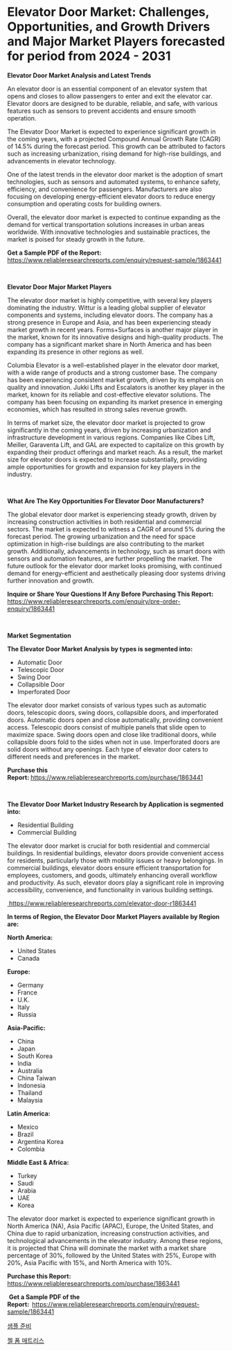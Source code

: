 <p><h1>Elevator Door Market: Challenges, Opportunities, and Growth Drivers and Major Market Players forecasted for period from 2024 - 2031</h1></p><p><strong>Elevator Door Market Analysis and Latest Trends</strong></p>
<p><p>An elevator door is an essential component of an elevator system that opens and closes to allow passengers to enter and exit the elevator car. Elevator doors are designed to be durable, reliable, and safe, with various features such as sensors to prevent accidents and ensure smooth operation.</p><p>The Elevator Door Market is expected to experience significant growth in the coming years, with a projected Compound Annual Growth Rate (CAGR) of 14.5% during the forecast period. This growth can be attributed to factors such as increasing urbanization, rising demand for high-rise buildings, and advancements in elevator technology.</p><p>One of the latest trends in the elevator door market is the adoption of smart technologies, such as sensors and automated systems, to enhance safety, efficiency, and convenience for passengers. Manufacturers are also focusing on developing energy-efficient elevator doors to reduce energy consumption and operating costs for building owners.</p><p>Overall, the elevator door market is expected to continue expanding as the demand for vertical transportation solutions increases in urban areas worldwide. With innovative technologies and sustainable practices, the market is poised for steady growth in the future.</p></p>
<p><strong>Get a Sample PDF of the Report:&nbsp;</strong> <a href="https://www.reliableresearchreports.com/enquiry/request-sample/1863441">https://www.reliableresearchreports.com/enquiry/request-sample/1863441</a></p>
<p>&nbsp;</p>
<p><strong>Elevator Door Major Market Players</strong></p>
<p><p>The elevator door market is highly competitive, with several key players dominating the industry. Wittur is a leading global supplier of elevator components and systems, including elevator doors. The company has a strong presence in Europe and Asia, and has been experiencing steady market growth in recent years. Forms+Surfaces is another major player in the market, known for its innovative designs and high-quality products. The company has a significant market share in North America and has been expanding its presence in other regions as well.</p><p>Columbia Elevator is a well-established player in the elevator door market, with a wide range of products and a strong customer base. The company has been experiencing consistent market growth, driven by its emphasis on quality and innovation. Jukki Lifts and Escalators is another key player in the market, known for its reliable and cost-effective elevator solutions. The company has been focusing on expanding its market presence in emerging economies, which has resulted in strong sales revenue growth.</p><p>In terms of market size, the elevator door market is projected to grow significantly in the coming years, driven by increasing urbanization and infrastructure development in various regions. Companies like Cibes Lift, Meiller, Garaventa Lift, and GAL are expected to capitalize on this growth by expanding their product offerings and market reach. As a result, the market size for elevator doors is expected to increase substantially, providing ample opportunities for growth and expansion for key players in the industry.</p></p>
<p>&nbsp;</p>
<p><strong>What Are The Key Opportunities For Elevator Door Manufacturers?</strong></p>
<p><p>The global elevator door market is experiencing steady growth, driven by increasing construction activities in both residential and commercial sectors. The market is expected to witness a CAGR of around 5% during the forecast period. The growing urbanization and the need for space optimization in high-rise buildings are also contributing to the market growth. Additionally, advancements in technology, such as smart doors with sensors and automation features, are further propelling the market. The future outlook for the elevator door market looks promising, with continued demand for energy-efficient and aesthetically pleasing door systems driving further innovation and growth.</p></p>
<p><strong>Inquire or Share Your Questions If Any Before Purchasing This Report:</strong> <a href="https://www.reliableresearchreports.com/enquiry/pre-order-enquiry/1863441">https://www.reliableresearchreports.com/enquiry/pre-order-enquiry/1863441</a></p>
<p>&nbsp;</p>
<p><strong>Market Segmentation</strong></p>
<p><strong>The Elevator Door Market Analysis by types is segmented into:</strong></p>
<p><ul><li>Automatic Door</li><li>Telescopic Door</li><li>Swing Door</li><li>Collapsible Door</li><li>Imperforated Door</li></ul></p>
<p><p>The elevator door market consists of various types such as automatic doors, telescopic doors, swing doors, collapsible doors, and imperforated doors. Automatic doors open and close automatically, providing convenient access. Telescopic doors consist of multiple panels that slide open to maximize space. Swing doors open and close like traditional doors, while collapsible doors fold to the sides when not in use. Imperforated doors are solid doors without any openings. Each type of elevator door caters to different needs and preferences in the market.</p></p>
<p><strong>Purchase this Report:&nbsp;</strong><a href="https://www.reliableresearchreports.com/purchase/1863441">https://www.reliableresearchreports.com/purchase/1863441</a></p>
<p>&nbsp;</p>
<p><strong>The Elevator Door Market Industry Research by Application is segmented into:</strong></p>
<p><ul><li>Residential Building</li><li>Commercial Building</li></ul></p>
<p><p>The elevator door market is crucial for both residential and commercial buildings. In residential buildings, elevator doors provide convenient access for residents, particularly those with mobility issues or heavy belongings. In commercial buildings, elevator doors ensure efficient transportation for employees, customers, and goods, ultimately enhancing overall workflow and productivity. As such, elevator doors play a significant role in improving accessibility, convenience, and functionality in various building settings.</p></p>
<p><a href="https://www.reliableresearchreports.com/elevator-door-r1863441">&nbsp;https://www.reliableresearchreports.com/elevator-door-r1863441</a></p>
<p><strong>In terms of Region, the Elevator Door Market Players available by Region are:</strong></p>
<p>
    <p> <strong> North America: </strong>
        <ul>
            <li>United States</li>
            <li>Canada</li>
        </ul>
        </p> 
    <p> <strong> Europe: </strong>
        <ul>
            <li>Germany</li>
            <li>France</li>
            <li>U.K.</li>
            <li>Italy</li>
            <li>Russia</li>
        </ul>
        </p> 
    <p> <strong> Asia-Pacific: </strong>
        <ul>
            <li>China</li>
            <li>Japan</li>
            <li>South Korea</li>
            <li>India</li>
            <li>Australia</li>
            <li>China Taiwan</li>
            <li>Indonesia</li>
            <li>Thailand</li>
            <li>Malaysia</li>
        </ul>
        </p> 
    <p> <strong> Latin America: </strong>
        <ul>
            <li>Mexico</li>
            <li>Brazil</li>
            <li>Argentina Korea</li>
            <li>Colombia</li>
        </ul>
        </p> 
    <p> <strong> Middle East & Africa: </strong>
        <ul>
            <li>Turkey</li>
            <li>Saudi</li>
            <li>Arabia</li>
            <li>UAE</li>
            <li>Korea</li>
        </ul>
    </p>
    </p>
<p><p>The elevator door market is expected to experience significant growth in North America (NA), Asia Pacific (APAC), Europe, the United States, and China due to rapid urbanization, increasing construction activities, and technological advancements in the elevator industry. Among these regions, it is projected that China will dominate the market with a market share percentage of 30%, followed by the United States with 25%, Europe with 20%, Asia Pacific with 15%, and North America with 10%.</p></p>
<p><strong>Purchase this Report: </strong><a href="https://www.reliableresearchreports.com/purchase/1863441">https://www.reliableresearchreports.com/purchase/1863441</a></p>
<p>&nbsp;<strong>Get a Sample PDF of the Report:&nbsp;&nbsp;</strong><a href="https://www.reliableresearchreports.com/enquiry/request-sample/1863441">https://www.reliableresearchreports.com/enquiry/request-sample/1863441</a></p>
<p><strong></strong></p>
<p><p><a href="https://medium.com/@genius6587678/%EC%83%98%ED%94%8C-%EC%A4%80%EB%B9%84-%EC%8B%9C%EC%9E%A5-%EC%A0%84%EB%A7%9D-%EC%82%B0%EC%97%85-%EA%B0%9C%EC%9A%94-%EB%B0%8F-%EC%98%88%EC%B8%A1-2024%EB%85%84%EB%B6%80%ED%84%B0-2031%EB%85%84%EA%B9%8C%EC%A7%80-62c30ff1551c">샘플 준비</a></p><p><a href="https://medium.com/@fly879567/%EC%A0%A4-%ED%8F%BC-%EB%A7%A4%ED%8A%B8%EB%A6%AC%EC%8A%A4-%EC%8B%9C%EC%9E%A5-%EC%A0%84%EB%A7%9D-%EC%82%B0%EC%97%85-%EA%B0%9C%EC%9A%94-%EB%B0%8F-%EC%98%88%EC%B8%A1-2024%EB%85%84%EB%B6%80%ED%84%B0-2031%EB%85%84%EA%B9%8C%EC%A7%80-c4465d5a409d">젤 폼 매트리스</a></p></p>